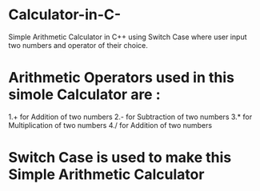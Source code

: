 # Calculator-in-C-
Simple Arithmetic Calculator in C++ using Switch Case where user input two numbers and operator of their choice.

# Arithmetic Operators used in this simole Calculator are :
 1.+ for Addition of two numbers 
 2.- for Subtraction of two numbers 
 3.* for Multiplication of two numbers 
 4./ for Addition of two numbers 
# Switch Case is used to make this Simple Arithmetic Calculator 


